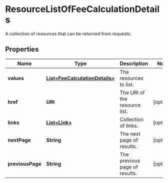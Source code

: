 

# ResourceListOfFeeCalculationDetails

A collection of resources that can be returned from requests.

## Properties

Name | Type | Description | Notes
------------ | ------------- | ------------- | -------------
**values** | [**List&lt;FeeCalculationDetails&gt;**](FeeCalculationDetails.md) | The resources to list. | 
**href** | **URI** | The URI of the resource list. |  [optional]
**links** | [**List&lt;Link&gt;**](Link.md) | Collection of links. |  [optional]
**nextPage** | **String** | The next page of results. |  [optional]
**previousPage** | **String** | The previous page of results. |  [optional]



